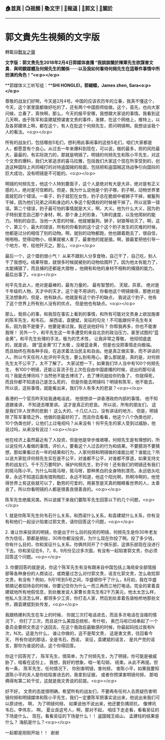 ###  [:house:首頁](https://github.com/ourhimalayas/home) | [:tv:視頻](https://github.com/ourhimalayas/videos) | [:books:文字](https://github.com/ourhimalayas/txt) | [:newspaper:報道](https://github.com/ourhimalayas/news) | [:eagle:郭文](https://github.com/ourhimalayas/guomedia) | [:pray:關於](https://github.com/ourhimalayas/home/tree/master/about)
---
# 郭文貴先生視頻的文字版
轉載自[戰友之聲](http://littleantvoice.blogspot.com)

**文字版：郭文贵先生****2018年2月4日郭媒体直播 “我談談關於陳軍先生欲謀害文貴．與明鏡媒體及何频先生的關係****⋯⋯****以及我如何看待何频先生在這尊件事情中所扮演的角色！”****<o:p></o:p>**



**郭媒体义工听写组：****SHI HONGLEI，郭蝴蝶，James zhen, Sara<o:p></o:p>**



尊敬的战友们好啊，今天是2月4号。中国的应该农历年的立春，我真不懂这个，今天，这个家里面都做好吃的了，还有两个中国厨师给做。这个，首先，也向大家问候，立春了，真快啊，那么，今天的报平安哪，我想跟大家说的事情。我看到这几天啊，由于陈军和袁建斌预谋害文贵的事件，发酵，在这个网络上，推特上，以及各郭媒体上啊，都在这个，有人在批这个何频先生，质问明镜啊。我想谈谈我个人的看法。<o:p></o:p>



所有的战友们，包括哪些5毛们，想利用此事闹事的这些5毛们，咱们大家都是人，都愿意有个良心。从过去一年来爆料到现在，可以说，做的最多，担的风险最大，最最的，有实际效力的，那就是明镜了。明镜的何频先生和陈小平先生，对这个文贵的爆料，我们大家追求的喜马拉雅，包括我们大家这个现在所享受到的，创造这种国际上共同喊打的对待盗国贼的局面，包括把和盗国贼这场战争引向国际的巨大成功，没有明镜是不可能的。<o:p></o:p>



明镜的何频先生，他这个人特别要面子，这个人是绝对有大是大非，绝对是有正义感的人，绝对是可信赖的。但是，我为什么说他是个豹子哪，豹子啊，动物世界里面就犯四个错误。一辈子，豹子就犯在女性，豹子总在脆弱中被狮子干掉，被鬣狗干掉，因为他们兄弟之间和身边的人争这个配偶权的时候被干掉了。所以说第一错误。第二个错误，豹子最可怕的事情就是大义，啊，大义。他为什么大义，因为豹子特别爱恋自己那个身材，啊，那个身上的形象，飞奔的速度，以及他爬树的能力。特别的自恋。当他一大意的时候，他就被鬣狗，狮子，豺狼等给灭了。啊，这个，第三个，最大的错误，所有的你看到的这个这个这个豹子发生的灾难的时候，他都是过分的相信了别的动物。啊，就别的动物都跑，他也跟着跑去了，很自信，啪啪啪，觉得动物小，结果就被人害了。最害他的就是狼。啊，狼最爱把他引导一个地方，夸，给他歼灭之。那么，<o:p></o:p>



最后一个，这个猎豹很小气！ 从来不跟别人分享食物，自己干了，自己吃，别人干了我想吃。结果导致，就很多时候就被别的动物给围歼了。因为他太有能力了，太能捕猎了，而且捕的还都是大猎物 。他拥有和他的身材不相称的捕猎的能力。 最后出事了。<o:p></o:p>

何平先生此人，绝对是最棒的，最有力量的， 最有智慧的， 天赋，异禀， 绝对是千年级的人物，天才中的天才。这个是不用讲的，你看他这个明镜做得，那绝对是无法想象的，但是，他有缺点。他就是有这个豹子的缺点， 我说这个豹子，他有了这个世界上所有别人没有的优点， 但是他也有缺点。<o:p></o:p>



那么，我担心的事，和我现在事实上看到的事情，和所有可能对文贵身上欲加施害的陈军先生，和韦石， 屎西诺，袁健斌，吴征的勾兑！不可能跟何平先生有关系，因为我不是傻子，他要是害过我，我还说他好吗？ 你帮我再多，你也不能害我呀！ 另外一个，和平先生这一年多遭受的来自北京的政治压力，甚至试图的“蓝金黄”。和平先生处理的手法，极为的艺术性， 让我非常之尊敬， 他彻彻底底的，就是说， 跟“蓝金黄”打了太极 。没被蓝金黄， 但是也没把事情走向极端。 而且始终在用各种手段，在追求着法治民主和自由。他是真正做实事，而不讲话的人。所以今天任何人批评何平先生，要么别有用心，要么那就是，真的是，对何频先生太不公平了，太不了解了。 大家试想一下，如果我们华人当中有100个何频先生， 有100个明镜，还能让盲流子在上次在自由中国直播的时候，说出的那句话吗？我能去博讯吗？当然他不能去博讯了，去了博讯就给你钓鱼了， 你就得死，而且你都不知道自己是怎么死的， 但是你能去明镜吗？明镜有陈军，他不能去。所以说，这些事情，就能看出来，我们华人有多大的悲哀？<o:p></o:p>



香港的一个官员昨天给我通电话说， 他很想讲一讲香港政府内部的事情， 他不知道跟谁讲， 不知道去哪里讲。 这才是真正的悲哀。 所以说，所有的朋友们， 这是我们华人世界的悲剧！ 这么大的，十几亿人口，没有讲话的地方， 但是，明镜除了陈军事情之外，他做的是最好的了。而且你去看看，他这个八个伪类也好，10个伪类也好，让他们上过电视吗？从来没有！何平先生的家人受到过威胁，他说过吗，从来没有说过！<o:p></o:p>



他在经济上虽然最近有了人投资，但是他是举步维艰哪，何频先生是有理想的，所以说任何人看做的事情，评价人，要看这个人过去的行为和结果。不要臆测不要猜想，那如果看过去一年的结果和行为，人家何频和明镜做的谁能比呢？谁能比？所以说大家批评何频先生实在是不公平，对谁都不公平，对谁都不厚道，如果支持文贵的战友们，千千万万要呵护，保护何频先生，豹子何！还有我们的明镜还有我们的斑马陈小平。为什么叫斑马呀，斑马呀，那种黑白的全身特别漂亮。永远低头吃草，永远不知道后面有猎狗掏肛，永远不知道，他这个阳光啊，热啊冷啊的，他觉得世界上有这些就可以了，勤劳的可爱的，用甚至是天真的眼睛看世界的人，太善良了，所以你看明镜的人都是很善良很善良的。<o:p></o:p>



陈军先生绝属另类。所以说接下来我们要陈军先生回答以下的几个问题，<o:p></o:p>



1.&nbsp;就是你陈军先生何韦石什么关系，和西诺什么关系，和袁建斌什么关系，你有没有和他们一起设计陷害过郭文贵，请你回答这个问题，<o:p></o:p>



2.&nbsp;谁让你来投资的明镜，你是出于什么目的投资的明镜，何频先生是你30年老友作为信任，那都是胡扯，30年你都没投资，为什么现在你投了啊。投了多少钱，你有什么目的，你和吴征什么关系，你俩共同开了个俱乐部，这俱乐部现在没进行下去。你和吴征在6，7，8，9月份见过多次面，有没有一起陷害郭文贵，你必须回答这个问题。<o:p></o:p>



3.&nbsp;你要回答的就是说，你这个陈军先生有没有跟来自中国包括上海局安全部情报部等各种身份的人商谈过，或商量过怎么对付郭文贵，谣言化郭文贵，怎么收拾郭文贵，有没有？例如，9月1号到5号之间，华盛顿你干了什么，8月初，我在华盛顿搞记者招待会的时候，你要记住你为什么一而三再而三地打电话。完全的拿着袁建斌地所有地假信息，到处散发说人家曹长青先生有2千万美元，他太太怎么样，他私人生活怎么样，都领多少工资，你打击人家，然后到处拿着告唐柏桥地那些文件，跟袁建斌到处传发，<o:p></o:p>



我跟杨建利先生在车上的时候， 你就三次打电话进去，而且多次电话在没接的情况下， 你打了三次，而且说什么美国总统啦，布什啦， 奥巴马啦已经串起了一个委员会要把文贵这个送回去，在这个我政庇最敏感的时候，你最起码找过我有N次，N次。这是为什么， 谁让你做的，这不是帮文贵， 这是害文贵，往回看今天， 所有你说的那话，全是韦石，西诺， 吴征，袁建斌的谣言， 是共产党的谣言，那你为谁说的话，这个你得回答。



你这个回答完了， 陈军先生，很简单，为了何频先生，为了明镜，你可能是被威胁了，咱看在这份上， 我想，我好的想象，咱一笔勾销， 结束。从此不再提。但有一条， 陈军先生，任何情况下， 你别害明镜，害何频， 害陈小平，如果我要知道陈小平的夫人是你给陷害进去的，我拿到证据， 或者你预谋害明镜何频， 那咱俩得有第二轮干仗，这就是我文贵说的前提。<o:p></o:p>



好不好， 文贵的态度很明确，希望所有的战友们，不要再有任何人去质疑伤害明镜何频和明镜媒体和陈小平先生，我们一定要陈军把事实说出来，他说出来我们可以原谅他， 啊， 为了明镜何频， 如果说他不说出来，他还要负隅顽抗， 像博讯韦石，李伟东， 啊， 夏业良这号人，啊，那对不起， 咱往下走走看，看看吴征的下场是什么， 现在。看看吴征的下场是什么！！ 盗国贼王岐山， 孟建柱的结果是什么？ 海航是什么？<o:p></o:p>



一起都是刚刚开始！！&nbsp;&nbsp;谢谢
<u></u><sub></sub><sup></sup><strike></strike>